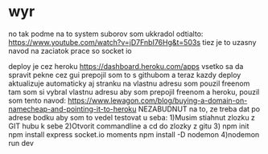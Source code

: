 # wyr
no tak podme na to
system suborov som ukkradol odtialto:
https://www.youtube.com/watch?v=jD7FnbI76Hg&t=503s
tiez je to uzasny navod na zaciatok prace so socket io

deploy je cez heroku
https://dashboard.heroku.com/apps
vsetko sa da spravit pekne cez gui
prepojil som  to s githubom a teraz kazdy deploy aktualizuje automaticky aj stranku
na vlastnu adresu som pouzil freenom
tam som si vybral vlastnu adresu
aby som prepojil freenom a heroku, pouzil som tento navod:
https://www.lewagon.com/blog/buying-a-domain-on-namecheap-and-pointing-it-to-heroku
NEZABUDNUT na to, ze treba dat po adrese bodku
aby som to vedel testovat u seba:
  1)Musim stiahnut zlozku z GIT hubu k sebe
  2)Otvorit commandline a cd do zlozky z gitu
  3)  npm init
      npm install express socket.io moments
      npm install -D nodemon
  4)nodemon run dev

